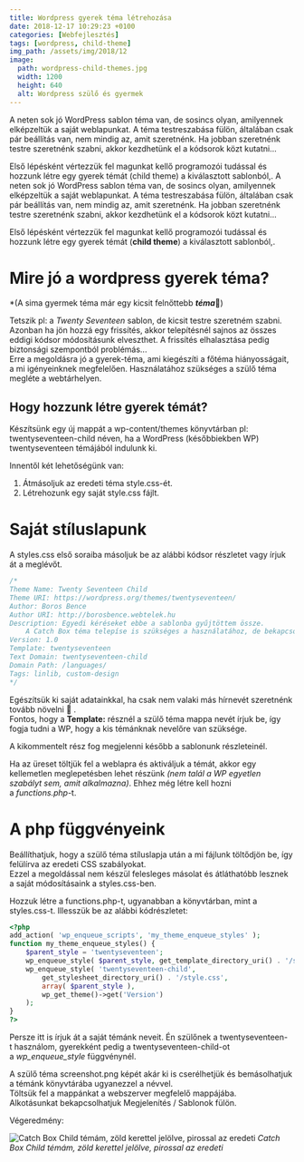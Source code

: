 ```yaml
---
title: Wordpress gyerek téma létrehozása
date: 2018-12-17 10:29:23 +0100
categories: [Webfejlesztés]
tags: [wordpress, child-theme]
img_path: /assets/img/2018/12
image:
  path: wordpress-child-themes.jpg
  width: 1200
  height: 640
  alt: Wordpress szülő és gyermek
---
```


A neten sok jó WordPress sablon téma van, de sosincs olyan, amilyennek elképzeltük a saját weblapunkat. A téma testreszabása fülön, általában csak pár beállítás van, nem mindig az, amit szeretnénk. Ha jobban szeretnénk testre szeretnénk szabni, akkor kezdhetünk el a kódsorok közt kutatni...

Első lépésként vértezzük fel magunkat kellő programozói tudással és hozzunk létre egy gyerek témát (child theme) a kiválasztott sablonból,.
A neten sok jó WordPress sablon téma van, de sosincs olyan, amilyennek elképzeltük a saját weblapunkat. A téma testreszabása fülön, általában csak pár beállítás van, nem mindig az, amit szeretnénk. Ha jobban szeretnénk testre szeretnénk szabni, akkor kezdhetünk el a kódsorok közt kutatni...

Első lépésként vértezzük fel magunkat kellő programozói tudással és hozzunk létre egy gyerek témát (**child theme**) a kiválasztott sablonból,.

# Mire jó a wordpress gyerek téma?

*(A sima gyermek téma már egy kicsit felnőttebb ***téma***🙂)

Tetszik pl: a *Twenty Seventeen* sablon, de kicsit testre szeretném szabni. Azonban ha jön hozzá egy frissítés, akkor telepítésnél sajnos az összes eddigi kódsor módosításunk elveszthet. A frissítés elhalasztása pedig biztonsági szempontból problémás...\
Erre a megoldásra jó a gyerek-téma, ami kiegészíti a főtéma hiányosságait, a mi igényeinknek megfelelően. Használatához szükséges a szülő téma megléte a webtárhelyen.

## Hogy hozzunk létre gyerek témát?

Készítsünk egy új mappát a wp-content/themes könyvtárban pl: twentyseventeen-child néven, ha a WordPress (későbbiekben WP) twentyseventeen témájából indulunk ki.

Innentől két lehetőségünk van:

1.  Átmásoljuk az eredeti téma style.css-ét.
2.  Létrehozunk egy saját style.css fájlt.

# Saját stíluslapunk

A styles.css első soraiba másoljuk be az alábbi kódsor részletet vagy írjuk át a meglévőt.

```php
/*
Theme Name: Twenty Seventeen Child
Theme URI: https://wordpress.org/themes/twentyseventeen/
Author: Boros Bence
Author URI: http://borosbence.webtelek.hu
Description: Egyedi kéréseket ebbe a sablonba gyűjtöttem össze. 
    A Catch Box téma telepíse is szükséges a használatához, de bekapcsolva ennek kell lennie.
Version: 1.0
Template: twentyseventeen
Text Domain: twentyseventeen-child
Domain Path: /languages/
Tags: linlib, custom-design
*/
```

Egészítsük ki saját adatainkkal, ha csak nem valaki más hírnevét szeretnénk tovább növelni 🙂 .\
Fontos, hogy a **Template:** résznél a szülő téma mappa nevét írjuk be, így fogja tudni a WP, hogy a kis témánknak nevelőre van szüksége.

A kikommentelt rész fog megjelenni később a sablonunk részleteinél.

Ha az üreset töltjük fel a weblapra és aktiváljuk a témát, akkor egy kellemetlen meglepetésben lehet részünk *(nem talál a WP egyetlen szabályt sem, amit alkalmazna)*. Ehhez még létre kell hozni a *functions.php*-t.

# A php függvényeink

Beállíthatjuk, hogy a szülő téma stíluslapja után a mi fájlunk töltődjön be, így felülírva az eredeti CSS szabályokat.\
Ezzel a megoldással nem készül felesleges másolat és átláthatóbb lesznek a saját módosításaink a styles.css-ben.

Hozzuk létre a functions.php-t, ugyanabban a könyvtárban, mint a styles.css-t. Illesszük be az alábbi kódrészletet:

```php
<?php
add_action( 'wp_enqueue_scripts', 'my_theme_enqueue_styles' );
function my_theme_enqueue_styles() {
    $parent_style = 'twentyseventeen';
    wp_enqueue_style( $parent_style, get_template_directory_uri() . '/style.css' );
    wp_enqueue_style( 'twentyseventeen-child',
        get_stylesheet_directory_uri() . '/style.css',
        array( $parent_style ),
        wp_get_theme()->get('Version')
    );
}
?>
```

Persze itt is írjuk át a saját témánk neveit. Én szülőnek a twentyseventeen-t használom, gyerekként pedig a twentyseventeen-child-ot a *wp_enqueue_style* függvénynél.

A szülő téma screenshot.png képét akár ki is cserélhetjük és bemásolhatjuk a témánk könyvtárába ugyanezzel a névvel.\
Töltsük fel a mappánkat a webszerver megfelelő mappájába.\
Alkotásunkat bekapcsolhatjuk Megjelenítés / Sablonok fülön.

Végeredmény:

![Catch Box Child témám, zöld kerettel jelölve, pirossal az eredeti](child-theme.png)
_Catch Box Child témám, zöld kerettel jelölve, pirossal az eredeti_